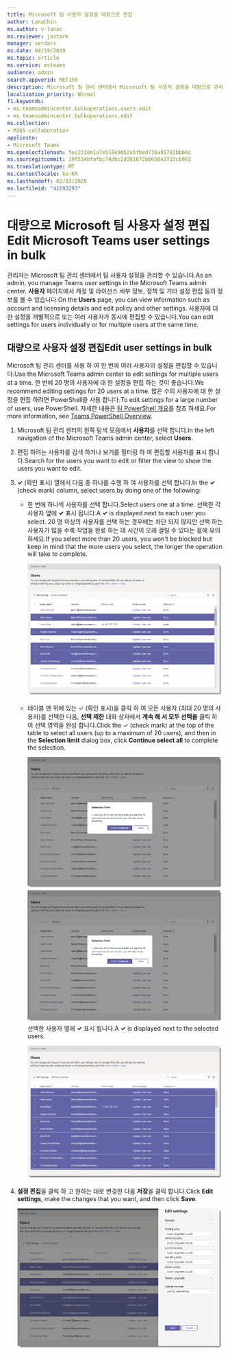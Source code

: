 ```yaml
---
title: Microsoft 팀 사용자 설정을 대량으로 편집
author: LanaChin
ms.author: v-lanac
ms.reviewer: jastark
manager: serdars
ms.date: 04/19/2019
ms.topic: article
ms.service: msteams
audience: admin
search.appverid: MET150
description: Microsoft 팀 관리 센터에서 Microsoft 팀 사용자 설정을 대량으로 관리 하는 방법에 대해 알아봅니다.
localization_priority: Normal
f1.keywords:
- ms.teamsadmincenter.bulkoperations.users.edit
- ms.teamsadmincenter.bulkoperations.edit
ms.collection:
- M365-collaboration
appliesto:
- Microsoft Teams
ms.openlocfilehash: fec2338e1a7e518e90b2a5fbed716a01782bbb8c
ms.sourcegitcommit: 19f534bfafbc74dbc2d381672b0650a3733cb982
ms.translationtype: MT
ms.contentlocale: ko-KR
ms.lasthandoff: 02/03/2020
ms.locfileid: "41693293"
---
```

# <a name="edit-microsoft-teams-user-settings-in-bulk"></a><span data-ttu-id="41827-103">대량으로 Microsoft 팀 사용자 설정 편집</span><span class="sxs-lookup"><span data-stu-id="41827-103">Edit Microsoft Teams user settings in bulk</span></span>

<span data-ttu-id="41827-104">관리자는 Microsoft 팀 관리 센터에서 팀 사용자 설정을 관리할 수 있습니다.</span><span class="sxs-lookup"><span data-stu-id="41827-104">As an admin, you manage Teams user settings in the Microsoft Teams admin center.</span></span> <span data-ttu-id="41827-105">**사용자** 페이지에서 계정 및 라이선스 세부 정보, 정책 및 기타 설정 편집 등의 정보를 볼 수 있습니다.</span><span class="sxs-lookup"><span data-stu-id="41827-105">On the **Users** page, you can view information such as account and licensing details and edit policy and other settings.</span></span> <span data-ttu-id="41827-106">사용자에 대 한 설정을 개별적으로 또는 여러 사용자가 동시에 편집할 수 있습니다.</span><span class="sxs-lookup"><span data-stu-id="41827-106">You can edit settings for users individually or for multiple users at the same time.</span></span>

## <a name="edit-user-settings-in-bulk"></a><span data-ttu-id="41827-107">대량으로 사용자 설정 편집</span><span class="sxs-lookup"><span data-stu-id="41827-107">Edit user settings in bulk</span></span>

<span data-ttu-id="41827-108">Microsoft 팀 관리 센터를 사용 하 여 한 번에 여러 사용자의 설정을 편집할 수 있습니다.</span><span class="sxs-lookup"><span data-stu-id="41827-108">Use the Microsoft Teams admin center to edit settings for multiple users at a time.</span></span> <span data-ttu-id="41827-109">한 번에 20 명의 사용자에 대 한 설정을 편집 하는 것이 좋습니다.</span><span class="sxs-lookup"><span data-stu-id="41827-109">We recommend editing settings for 20 users at a time.</span></span> <span data-ttu-id="41827-110">많은 수의 사용자에 대 한 설정을 편집 하려면 PowerShell을 사용 합니다.</span><span class="sxs-lookup"><span data-stu-id="41827-110">To edit settings for a large number of users, use PowerShell.</span></span> <span data-ttu-id="41827-111">자세한 내용은 [팀 PowerShell 개요](teams-powershell-overview.md)를 참조 하세요.</span><span class="sxs-lookup"><span data-stu-id="41827-111">For more information, see [Teams PowerShell Overview](teams-powershell-overview.md).</span></span>

1. <span data-ttu-id="41827-112">Microsoft 팀 관리 센터의 왼쪽 탐색 모음에서 **사용자**를 선택 합니다.</span><span class="sxs-lookup"><span data-stu-id="41827-112">In the left navigation of the Microsoft Teams admin center, select **Users**.</span></span>
2. <span data-ttu-id="41827-113">편집 하려는 사용자를 검색 하거나 보기를 필터링 하 여 편집할 사용자를 표시 합니다.</span><span class="sxs-lookup"><span data-stu-id="41827-113">Search for the users you want to edit or filter the view to show the users you want to edit.</span></span>
3. <span data-ttu-id="41827-114">**&#x2713;** (확인 표시) 열에서 다음 중 하나를 수행 하 여 사용자를 선택 합니다.</span><span class="sxs-lookup"><span data-stu-id="41827-114">In the **&#x2713;** (check mark) column, select users by doing one of the following:</span></span>
    - <span data-ttu-id="41827-115">한 번에 하나씩 사용자를 선택 합니다.</span><span class="sxs-lookup"><span data-stu-id="41827-115">Select users one at a time.</span></span> <span data-ttu-id="41827-116">선택한 각 사용자 옆에 **&#x2713;** 표시 됩니다.</span><span class="sxs-lookup"><span data-stu-id="41827-116">A **&#x2713;** is displayed next to each user you select.</span></span> <span data-ttu-id="41827-117">20 명 이상의 사용자를 선택 하는 경우에는 차단 되지 않지만 선택 하는 사용자가 많을 수록 작업을 완료 하는 데 시간이 오래 걸릴 수 있다는 점에 유의 하세요.</span><span class="sxs-lookup"><span data-stu-id="41827-117">If you select more than 20 users, you won't be blocked but keep in mind that the more users you select, the longer the operation will take to complete.</span></span>

        ![사용자 선택을 표시 하는 사용자 페이지 스크린샷](media/bulk-edit-user-settings-select-users.png)

    - <span data-ttu-id="41827-119">테이블 맨 위에 있는 &#x2713; (확인 표시)을 클릭 하 여 모든 사용자 (최대 20 명의 사용자)를 선택한 다음, **선택 제한** 대화 상자에서 **계속 해 서 모두 선택을** 클릭 하 여 선택 영역을 완성 합니다.</span><span class="sxs-lookup"><span data-stu-id="41827-119">Click the &#x2713; (check mark) at the top of the table to select all users (up to a maximum of 20 users), and then in the **Selection limit** dialog box, click **Continue select all** to complete the selection.</span></span>

        <span data-ttu-id="41827-120">![선택 한계를 보여 주는 사용자 페이지 스크린샷](media/bulk-edit-user-settings-select-all-limit.png)</span><span class="sxs-lookup"><span data-stu-id="41827-120">![Screen shot of the Users page, showing the selection limit](media/bulk-edit-user-settings-select-all-limit.png)</span></span> <br> <span data-ttu-id="41827-121">선택한 사용자 옆에 **&#x2713;** 표시 됩니다.</span><span class="sxs-lookup"><span data-stu-id="41827-121">A **&#x2713;** is displayed next to the selected users.</span></span>

        ![20 명의 사용자가 선택 되었음을 보여 주는 사용자 페이지 스크린샷](media/bulk-edit-user-settings-select-all.png)
4. <span data-ttu-id="41827-123">**설정 편집**을 클릭 하 고 원하는 대로 변경한 다음 **저장**을 클릭 합니다.</span><span class="sxs-lookup"><span data-stu-id="41827-123">Click **Edit settings**, make the changes that you want, and then click **Save**.</span></span>

    ![설정 편집 창 스크린샷](media/bulk-edit-user-settings-edit-settings.png)
